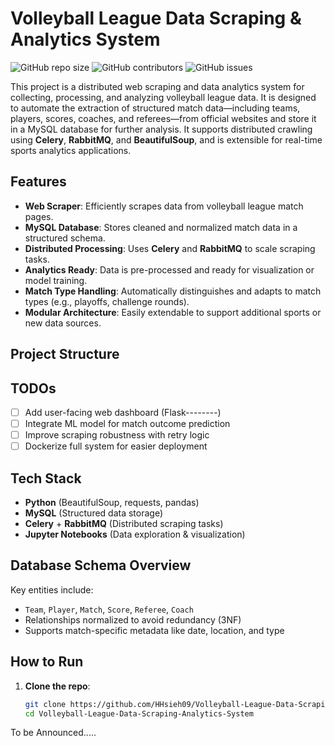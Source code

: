 # Volleyball League Data Scraping & Analytics System

![GitHub repo size](https://img.shields.io/github/repo-size/HHsieh09/Volleyball-League-Data-Scraping-Analytics-System) ![GitHub contributors](https://img.shields.io/github/contributors/HHsieh09/Volleyball-League-Data-Scraping-Analytics-System) ![GitHub issues](https://img.shields.io/github/issues/HHsieh09/Volleyball-League-Data-Scraping-Analytics-System)

This project is a distributed web scraping and data analytics system for collecting, processing, and analyzing volleyball league data. It is designed to automate the extraction of structured match data—including teams, players, scores, coaches, and referees—from official websites and store it in a MySQL database for further analysis. It supports distributed crawling using **Celery**, **RabbitMQ**, and **BeautifulSoup**, and is extensible for real-time sports analytics applications.

## Features

- **Web Scraper**: Efficiently scrapes data from volleyball league match pages.
- **MySQL Database**: Stores cleaned and normalized match data in a structured schema.
- **Distributed Processing**: Uses **Celery** and **RabbitMQ** to scale scraping tasks.
- **Analytics Ready**: Data is pre-processed and ready for visualization or model training.
- **Match Type Handling**: Automatically distinguishes and adapts to match types (e.g., playoffs, challenge rounds).
- **Modular Architecture**: Easily extendable to support additional sports or new data sources.

## Project Structure

## TODOs
- [ ] Add user-facing web dashboard (Flask--------)
- [ ] Integrate ML model for match outcome prediction
- [ ] Improve scraping robustness with retry logic
- [ ] Dockerize full system for easier deployment

## Tech Stack

- **Python** (BeautifulSoup, requests, pandas)
- **MySQL** (Structured data storage)
- **Celery** + **RabbitMQ** (Distributed scraping tasks)
- **Jupyter Notebooks** (Data exploration & visualization)

## Database Schema Overview

Key entities include:

- `Team`, `Player`, `Match`, `Score`, `Referee`, `Coach`
- Relationships normalized to avoid redundancy (3NF)
- Supports match-specific metadata like date, location, and type

## How to Run

1. **Clone the repo**:
   ```bash
   git clone https://github.com/HHsieh09/Volleyball-League-Data-Scraping-Analytics-System.git
   cd Volleyball-League-Data-Scraping-Analytics-System

To be Announced.....